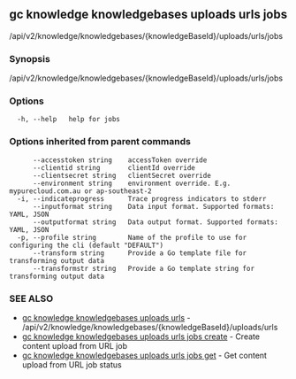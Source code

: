 ## gc knowledge knowledgebases uploads urls jobs

/api/v2/knowledge/knowledgebases/{knowledgeBaseId}/uploads/urls/jobs

### Synopsis

/api/v2/knowledge/knowledgebases/{knowledgeBaseId}/uploads/urls/jobs

### Options

```
  -h, --help   help for jobs
```

### Options inherited from parent commands

```
      --accesstoken string    accessToken override
      --clientid string       clientId override
      --clientsecret string   clientSecret override
      --environment string    environment override. E.g. mypurecloud.com.au or ap-southeast-2
  -i, --indicateprogress      Trace progress indicators to stderr
      --inputformat string    Data input format. Supported formats: YAML, JSON
      --outputformat string   Data output format. Supported formats: YAML, JSON
  -p, --profile string        Name of the profile to use for configuring the cli (default "DEFAULT")
      --transform string      Provide a Go template file for transforming output data
      --transformstr string   Provide a Go template string for transforming output data
```

### SEE ALSO

* [gc knowledge knowledgebases uploads urls](gc_knowledge_knowledgebases_uploads_urls.html)	 - /api/v2/knowledge/knowledgebases/{knowledgeBaseId}/uploads/urls
* [gc knowledge knowledgebases uploads urls jobs create](gc_knowledge_knowledgebases_uploads_urls_jobs_create.html)	 - Create content upload from URL job
* [gc knowledge knowledgebases uploads urls jobs get](gc_knowledge_knowledgebases_uploads_urls_jobs_get.html)	 - Get content upload from URL job status



